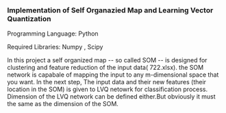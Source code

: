 <h3>Implementation of Self Organazied Map and Learning Vector Quantization</h3>

Programming Language: Python

Required Libraries: Numpy , Scipy

In this project a self organized map -- so called SOM -- is designed for clustering and feature reduction of the input data( 722.xlsx).
the SOM network is capabale of mapping the input to any m-dimensional space that you want.
In the next step, The input data and their new features (their location in the SOM) is given to LVQ netowrk for classification process.
Dimension of the LVQ network can be defined either.But obviously it must the same as the dimension of the SOM. 

